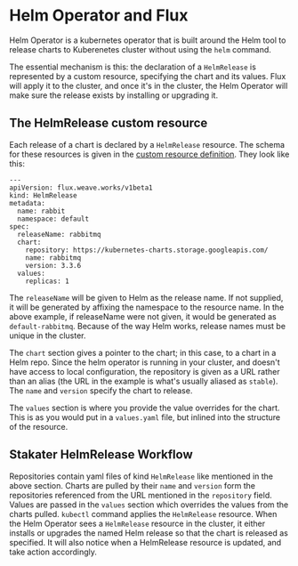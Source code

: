 # Helm Operator and Flux


Helm Operator is a kubernetes operator that is built around the Helm tool to release charts to Kuberenetes cluster without using the `helm` command.

The essential mechanism is this: the declaration of a `HelmRelease` is represented by a custom resource, specifying the chart and its values. Flux will apply it to the cluster, and once it's in the cluster, the Helm Operator will make sure the release exists by installing or upgrading it.

## The HelmRelease custom resource

Each release of a chart is declared by a `HelmRelease` resource. The schema for these resources is given in the [custom resource definition](https://raw.githubusercontent.com/fluxcd/flux/helm-0.10.1/deploy-helm/flux-helm-release-crd.yaml). They look like this:

```
---
apiVersion: flux.weave.works/v1beta1
kind: HelmRelease
metadata:
  name: rabbit
  namespace: default
spec:
  releaseName: rabbitmq
  chart:
    repository: https://kubernetes-charts.storage.googleapis.com/
    name: rabbitmq
    version: 3.3.6
  values:
    replicas: 1
```

The `releaseName` will be given to Helm as the release name. If not supplied, it will be generated by affixing the namespace to the resource name. In the above example, if releaseName were not given, it would be generated as `default-rabbitmq`. Because of the way Helm works, release names must be unique in the cluster.

The `chart` section gives a pointer to the chart; in this case, to a chart in a Helm repo. Since the helm operator is running in your cluster, and doesn't have access to local configuration, the repository is given as a URL rather than an alias (the URL in the example is what's usually aliased as `stable`). The `name` and `version` specify the chart to release.

The `values` section is where you provide the value overrides for the chart. This is as you would put in a `values.yaml` file, but inlined into the structure of the resource.


## Stakater HelmRelease Workflow

Repositories contain yaml files of kind `HelmRelease` like mentioned in the above section. Charts are pulled by their `name` and `version` form the repositories referenced from the URL mentioned in the `repository` field. Values are passed in the `values` section which overrides the values from the charts pulled. `kubectl` command applies the `HelmRelease` resource. When the Helm Operator sees a `HelmRelease` resource in the cluster, it either installs or upgrades the named Helm release so that the chart is released as specified. It will also notice when a HelmRelease resource is updated, and take action accordingly.